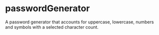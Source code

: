 # passwordGenerator
A password generator that accounts for uppercase, lowercase, numbers and symbols with a selected character count.
